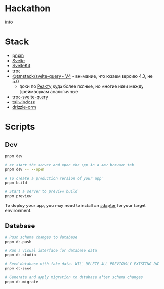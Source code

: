 # Hackathon

[Info](https://gist.github.com/batyshkaLenin/47df0766b564789634af1859a24b1d3e#%D0%BF%D1%80%D0%BE%D1%86%D0%B5%D1%81%D1%81%D1%8B-%D0%B8-%D0%BF%D0%BE%D0%BB%D1%8C%D0%B7%D0%BE%D0%B2%D0%B0%D1%82%D0%B5%D0%BB%D1%8C%D1%81%D0%BA%D0%B8%D0%B5-%D0%B8%D1%81%D1%82%D0%BE%D1%80%D0%B8%D0%B8)

# Stack

- [pnpm](https://pnpm.io/)
- [Svelte](https://svelte.dev/docs/introduction)
- [SvelteKit](https://kit.svelte.dev/docs/introduction)
- [trpc](https://trpc.io/docs)
- [@tanstack/svelte-query - V4](https://tanstack.com/query/v4/docs/svelte/overview) - внимание, что юзаем версию 4.0, не 5.0
  - доки по [Реакту](https://tanstack.com/query/v4/docs/react/overview) куда более полные, но многие идеи между фреймворкам аналогичные
- [trpc-svelte-query](https://github.com/ottomated/trpc-svelte-query)
- [tailwindcss](https://tailwindcss.com/docs/utility-first)
- [drizzle-orm](https://orm.drizzle.team/docs/overview)

# Scripts

## Dev

```bash
pnpm dev

# or start the server and open the app in a new browser tab
pnpm dev -- --open

# To create a production version of your app:
pnpm build

# Start a server to preview build
pnpm preview
```

To deploy your app, you may need to install an [adapter](https://kit.svelte.dev/docs/adapters) for your target environment.

## Database

```bash
# Push schema changes to database
pnpm db-push

# Run a visual interface for database data
pnpm db-studio

# Seed database with fake data. WILL DELETE ALL PREVIOUSLY EXISTING DATA IN DATABASE
pnpm db-seed

# Generate and apply migration to database after schema changes
pnpm db-migrate
```
